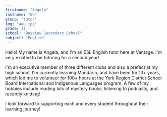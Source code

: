 ```yaml
---
firstname: "Angela"
lastname: "Wu"
group: "tutor"
img: "awu.jpg"
grade: 11
school: "Bayview Secondary School"
subject: "English"
---
```


Hello! My name is Angela, and I'm an ESL English tutor here at Vantage. 
I'm very excited to be tutoring for a second year!

I'm an executive member of three different clubs and also a prefect at my high school. I'm currently learning Mandarin, and have been for 13+ years, which led me to volunteer for 100+ hours at the York Region District School Board International and Indigenous Languages program. 
A few of my hobbies include reading lots of mystery books, listening to podcasts, and recently knitting! 

I look forward to supporting each and every student throughout their learning journey!
